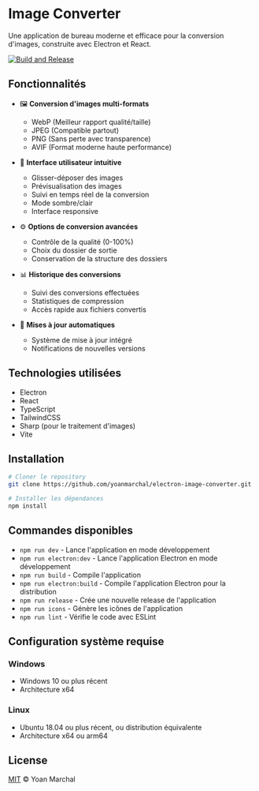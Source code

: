 # Image Converter

Une application de bureau moderne et efficace pour la conversion d'images, construite avec Electron et React.

[![Build and Release](https://github.com/yoanmarchal/electron-image-converter/actions/workflows/release.yml/badge.svg)](https://github.com/yoanmarchal/electron-image-converter/actions/workflows/release.yml)

## Fonctionnalités

- 🖼️ **Conversion d'images multi-formats**
  - WebP (Meilleur rapport qualité/taille)
  - JPEG (Compatible partout)
  - PNG (Sans perte avec transparence)
  - AVIF (Format moderne haute performance)

- 🎯 **Interface utilisateur intuitive**
  - Glisser-déposer des images
  - Prévisualisation des images
  - Suivi en temps réel de la conversion
  - Mode sombre/clair
  - Interface responsive

- ⚙️ **Options de conversion avancées**
  - Contrôle de la qualité (0-100%)
  - Choix du dossier de sortie
  - Conservation de la structure des dossiers

- 📊 **Historique des conversions**
  - Suivi des conversions effectuées
  - Statistiques de compression
  - Accès rapide aux fichiers convertis

- 🔄 **Mises à jour automatiques**
  - Système de mise à jour intégré
  - Notifications de nouvelles versions

## Technologies utilisées

- Electron
- React
- TypeScript
- TailwindCSS
- Sharp (pour le traitement d'images)
- Vite

## Installation

```bash
# Cloner le repository
git clone https://github.com/yoanmarchal/electron-image-converter.git

# Installer les dépendances
npm install
```

## Commandes disponibles

- `npm run dev` - Lance l'application en mode développement
- `npm run electron:dev` - Lance l'application Electron en mode développement
- `npm run build` - Compile l'application
- `npm run electron:build` - Compile l'application Electron pour la distribution
- `npm run release` - Crée une nouvelle release de l'application
- `npm run icons` - Génère les icônes de l'application
- `npm run lint` - Vérifie le code avec ESLint

## Configuration système requise

### Windows
- Windows 10 ou plus récent
- Architecture x64

### Linux
- Ubuntu 18.04 ou plus récent, ou distribution équivalente
- Architecture x64 ou arm64

## License

[MIT](LICENSE) © Yoan Marchal
